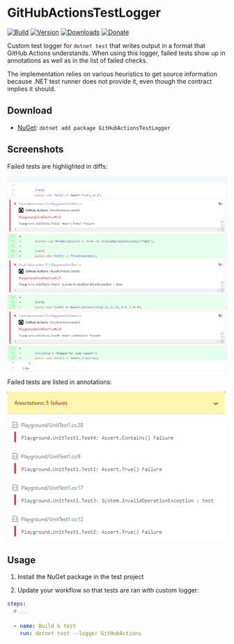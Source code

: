 # GitHubActionsTestLogger

[![Build](https://github.com/Tyrrrz/GitHubActionsTestLogger/workflows/CI/badge.svg?branch=master)](https://github.com/Tyrrrz/GitHubActionsTestLogger/actions)
[![Version](https://img.shields.io/nuget/v/GitHubActionsTestLogger.svg)](https://nuget.org/packages/GitHubActionsTestLogger)
[![Downloads](https://img.shields.io/nuget/dt/GitHubActionsTestLogger.svg)](https://nuget.org/packages/GitHubActionsTestLogger)
[![Donate](https://img.shields.io/badge/donate-$$$-purple.svg)](https://tyrrrz.me/donate)

Custom test logger for `dotnet test` that writes output in a format that GitHub Actions understands. When using this logger, failed tests show up in annotations as well as in the list of failed checks.

The implementation relies on various heuristics to get source information because .NET test runner does not provide it, even though the contract implies it should.

## Download

- [NuGet](https://nuget.org/packages/GitHubActionsTestLogger): `dotnet add package GitHubActionsTestLogger`

## Screenshots

Failed tests are highlighted in diffs:

![diff](./.screenshots/diff.png)

Failed tests are listed in annotations:

![annotations](./.screenshots/annotations.png)

## Usage

1. Install the NuGet package in the test project

2. Update your workflow so that tests are ran with custom logger:

```yaml
steps:
  # ...

  - name: Build & test
    run: dotnet test --logger GitHubActions
```
